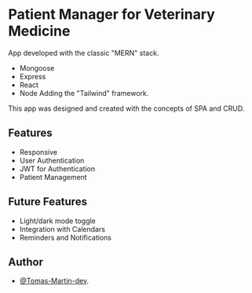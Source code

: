 
# Patient Manager for Veterinary Medicine

App developed with the classic "MERN" stack.
- Mongoose
- Express
- React
- Node
Adding the "Tailwind" framework.  

This app was designed and created with the concepts of SPA and CRUD. 

## Features

- Responsive
- User Authentication
- JWT for Authentication
- Patient Management

## Future Features

- Light/dark mode toggle
- Integration with Calendars
- Reminders and Notifications
## Author

- [@Tomas-Martin-dev](https://github.com/Tomas-Martin-dev).

